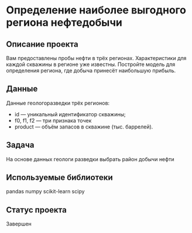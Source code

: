 # Определение наиболее выгодного региона нефтедобычи

## Описание проекта 

Вам предоставлены пробы нефти в трёх регионах. Характеристики для каждой скважины в регионе уже известны. Постройте модель для определения региона, где добыча принесёт наибольшую прибыль. 


## Данные

Данные геологоразведки трёх регионов:
- id — уникальный идентификатор скважины;
- f0, f1, f2 — три признака точек
- product — объём запасов в скважине (тыс. баррелей).


## Задача

На основе данных геологи разведки выбрать район добычи нефти

## Используемые библиотеки
pandas numpy scikit-learn scipy

## Статус проекта
Завершен
